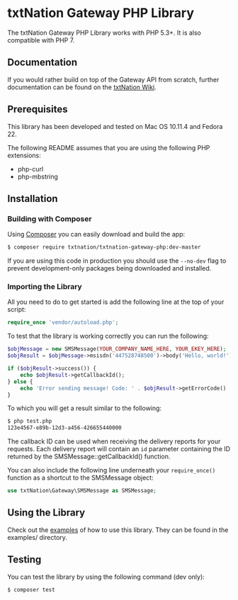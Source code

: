 # txtNation Gateway PHP Library

The txtNation Gateway PHP Library works with PHP 5.3+. It is also compatible with PHP 7.

## Documentation

If you would rather build on top of the Gateway API from scratch, further documentation can be found on the [txtNation Wiki](http://wiki.txtnation.com/).

## Prerequisites

This library has been developed and tested on Mac OS 10.11.4 and Fedora 22.

The following README assumes that you are using the following PHP extensions:

- php-curl
- php-mbstring

## Installation

### Building with Composer

Using [Composer](https://getcomposer.org/) you can easily download and build the app:

```bash
$ composer require txtnation/txtnation-gateway-php:dev-master
```

If you are using this code in production you should use the `--no-dev` flag to prevent development-only packages being downloaded and installed.

### Importing the Library

All you need to do to get started is add the following line at the top of your script:

```php
require_once 'vendor/autoload.php';
```

To test that the library is working correctly you can run the following:

```php
$objMessage = new SMSMessage(YOUR_COMPANY_NAME_HERE, YOUR_EKEY_HERE);
$objResult = $objMessage->msisdn('447528748500')->body('Hello, world!')->senderId('txtNation')->send();

if ($objResult->success()) {
    echo $objResult->getCallbackId();
} else {
    echo 'Error sending message! Code: ' . $objResult->getErrorCode() . ' (' . $objResult->getErrorMessage() . ')';
}
```

To which you will get a result similar to the following:

```bash
$ php test.php
123e4567-e89b-12d3-a456-426655440000
```

The callback ID can be used when receiving the delivery reports for your requests. Each delivery report will contain an `id` parameter containing the ID returned by the SMSMessage::getCallbackId() function.

You can also include the following line underneath your `require_once()` function as a shortcut to the SMSMessage object:

```php
use txtNation\Gateway\SMSMessage as SMSMessage;
```

## Using the Library

Check out the [examples](examples/) of how to use this library. They can be found in the examples/ directory.

## Testing

You can test the library by using the following command (dev only):

```bash
$ composer test
```
